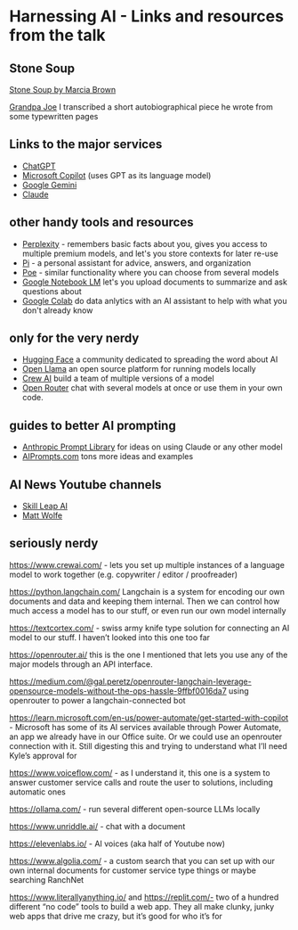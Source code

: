# Harnessing AI - Links and resources from the talk


## Stone Soup

[Stone Soup by Marcia Brown](https://www.amazon.com/dp/0689711034/)

[Grandpa Joe](https://docs.google.com/document/d/1csRjBLli44oVr-jmAFpW6jpABAaKC_GzWg10AlrUrVg/edit) I transcribed a short autobiographical piece he wrote from some typewritten pages

## Links to the major services

* [ChatGPT](https://chat.openai/)
* [Microsoft Copilot](https://copilot.microsoft.com/) (uses GPT as its language model)
* [Google Gemini](https://gemini.google.com/app) 
* [Claude](https://claude.ai)

## other handy tools and resources

* [Perplexity](https://www.perplexity.ai/) - remembers basic facts about you, gives you access to multiple premium models, and let's you store contexts for later re-use
* [Pi](https://pi.ai/) - a personal assistant for advice, answers, and organization
* [Poe](https://poe.com/) - similar functionality where you can choose from several models
* [Google Notebook LM](https://notebooklm.google.com/) let's you upload documents to summarize and ask questions about
* [Google Colab](https://colab.research.google.com/) do data anlytics with an AI assistant to help with what you don't already know

## only for the very nerdy

* [Hugging Face](https://huggingface.co/) a community dedicated to spreading the word about AI
* [Open Llama](https://github.com/openlm-research/open_llama) an open source platform for running models locally
* [Crew AI](https://www.crewai.com/)  build a team of multiple versions of a model
* [Open Router](https://openrouter.ai/)  chat with several models at once or use them in your own code.


## guides to better AI prompting

* [Anthropic Prompt Library](https://docs.anthropic.com/claude/page/prompts) for ideas on using Claude or any other model
* [AIPrompts.com](https://allprompts.com/) tons more ideas and examples

## AI News Youtube channels
* [Skill Leap AI](https://www.youtube.com/@SkillLeapAI)
* [Matt Wolfe](https://www.youtube.com/@mreflow)

## seriously nerdy


https://www.crewai.com/ - lets you set up multiple instances of a language model to work together (e.g. copywriter / editor / proofreader)
 
https://python.langchain.com/  Langchain is a system for encoding our own documents and data and keeping them internal. Then we can control how much access a model has to our stuff, or even run our own model internally
 
https://textcortex.com/ - swiss army knife type solution for connecting an AI model to our stuff. I haven’t looked into this one too far
 
https://openrouter.ai/  this is the one I mentioned that lets you use any of the major models through an API interface.
 
https://medium.com/@gal.peretz/openrouter-langchain-leverage-opensource-models-without-the-ops-hassle-9ffbf0016da7  using openrouter to power a langchain-connected bot
 
https://learn.microsoft.com/en-us/power-automate/get-started-with-copilot  - Microsoft has some of its AI services available through Power Automate, an app we already have in our Office suite.  Or we could use an openrouter connection with it.  Still digesting this and trying to understand what I’ll need Kyle’s approval for
 
https://www.voiceflow.com/ - as I understand it, this one is a system to answer customer service calls and route the user to solutions, including automatic ones
 
https://ollama.com/ - run several different open-source LLMs locally
 
https://www.unriddle.ai/ - chat with a document
 
https://elevenlabs.io/ - AI voices (aka half of Youtube now)
 
https://www.algolia.com/ - a custom search that you can set up with our own internal documents for customer service type things or maybe searching RanchNet
 
https://www.literallyanything.io/   and     https://replit.com/- two of a hundred different “no code” tools to build a web app. They all make clunky, junky web apps that drive me crazy, but it’s good for who it’s for
 